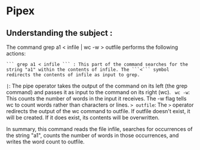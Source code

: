 # Pipex

## Understanding the subject :

The command grep a1 < infile | wc -w > outfile performs the following actions:

    ``` grep a1 < infile ``` : This part of the command searches for the string "a1" within the contents of infile. The ```<``` symbol redirects the contents of infile as input to grep.
   ``` | ```: The pipe operator takes the output of the command on its left (the grep command) and passes it as input to the command on its right (wc).
   ``` wc -w```: This counts the number of words in the input it receives. The -w flag tells wc to count words rather than characters or lines.
    ```> outfile```: The ```>``` operator redirects the output of the wc command to outfile. If outfile doesn't exist, it will be created. If it does exist, its contents will be overwritten.

In summary, this command reads the file infile, searches for occurrences of the string "a1", counts the number of words in those occurrences, and writes the word count to outfile.
